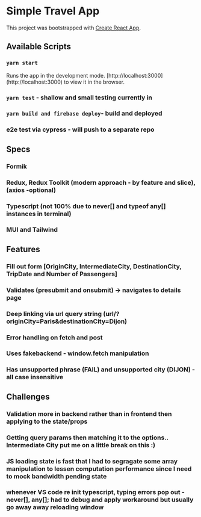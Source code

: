 # Simple Travel App
This project was bootstrapped with [Create React App](https://github.com/facebook/create-react-app).

## Available Scripts
### `yarn start`
Runs the app in the development mode. \[http://localhost:3000](http://localhost:3000) to view it in the browser.
### `yarn test` - shallow and small testing currently in
### `yarn build and firebase deploy`- build and deployed

### e2e test via cypress - will push to a separate repo

## Specs
### Formik
### Redux, Redux Toolkit (modern approach - by feature and slice), (axios -optional)
### Typescript (not 100% due to never[] and typeof any[] instances in terminal)
### MUI and Tailwind

## Features
### Fill out form [OriginCity, IntermediateCity, DestinationCity, TripDate and Number of Passengers]
### Validates (presubmit and onsubmit) -> navigates to details page
### Deep linking via url query string (url/?originCity=Paris&destinationCity=Dijon)
### Error handling on fetch and post
### Uses fakebackend - window.fetch manipulation
### Has unsupported phrase (FAIL) and unsupported city (DIJON) - all case insensitive

## Challenges
### Validation more in backend rather than in frontend then applying to the state/props
### Getting query params then matching it to the options.. Intermediate City put me on a little break on this :)
### JS loading state is fast that I had to segragate some array manipulation to lessen computation performance since I need to mock bandwidth pending state
### whenever VS code re init typescript, typing errors pop out - never[], any[]; had to debug and apply workaround but usually go away away reloading window 


